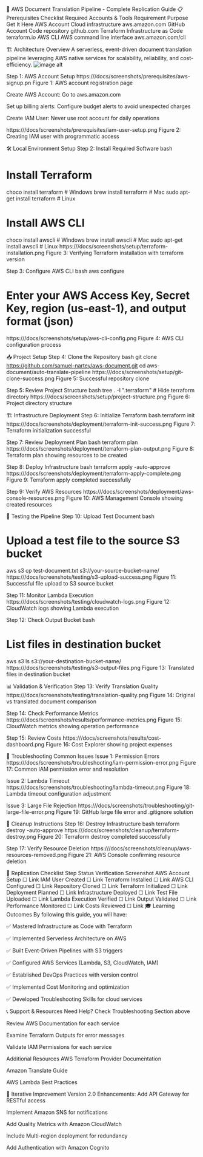 🚀 AWS Document Translation Pipeline - Complete Replication Guide
📋 Prerequisites Checklist
Required Accounts & Tools
Requirement	Purpose	Get It Here
AWS Account	Cloud infrastructure	aws.amazon.com
GitHub Account	Code repository	github.com
Terraform	Infrastructure as Code	terraform.io
AWS CLI	AWS command line interface	aws.amazon.com/cli

🏗️ Architecture Overview
A serverless, event-driven document translation pipeline leveraging AWS native services for scalability, reliability, and cost-efficiency.
![image alt](image_url)

Step 1: AWS Account Setup
https:///docs/screenshots/prerequisites/aws-signup.pn
Figure 1: AWS account registration page

Create AWS Account: Go to aws.amazon.com

Set up billing alerts: Configure budget alerts to avoid unexpected charges

Create IAM User: Never use root account for daily operations

https:///docs/screenshots/prerequisites/iam-user-setup.png
Figure 2: Creating IAM user with programmatic access

🛠️ Local Environment Setup
Step 2: Install Required Software
bash
# Install Terraform
choco install terraform  # Windows
brew install terraform    # Mac
sudo apt-get install terraform  # Linux

# Install AWS CLI
choco install awscli      # Windows
brew install awscli       # Mac
sudo apt-get install awscli  # Linux
https:///docs/screenshots/setup/terraform-installation.png
Figure 3: Verifying Terraform installation with terraform version

Step 3: Configure AWS CLI
bash
aws configure
# Enter your AWS Access Key, Secret Key, region (us-east-1), and output format (json)
https:///docs/screenshots/setup/aws-cli-config.png
Figure 4: AWS CLI configuration process

📥 Project Setup
Step 4: Clone the Repository
bash
git clone https://github.com/samuel-nartey/aws-document.git
cd aws-document/auto-translate-pipeline
https:///docs/screenshots/setup/git-clone-success.png
Figure 5: Successful repository clone

Step 5: Review Project Structure
bash
tree . -I ".terraform"  # Hide terraform directory
https:///docs/screenshots/setup/project-structure.png
Figure 6: Project directory structure

🏗️ Infrastructure Deployment
Step 6: Initialize Terraform
bash
terraform init
https:///docs/screenshots/deployment/terraform-init-success.png
Figure 7: Terraform initialization successful

Step 7: Review Deployment Plan
bash
terraform plan
https:///docs/screenshots/deployment/terraform-plan-output.png
Figure 8: Terraform plan showing resources to be created

Step 8: Deploy Infrastructure
bash
terraform apply -auto-approve
https:///docs/screenshots/deployment/terraform-apply-complete.png
Figure 9: Terraform apply completed successfully

Step 9: Verify AWS Resources
https:///docs/screenshots/deployment/aws-console-resources.png
Figure 10: AWS Management Console showing created resources

🧪 Testing the Pipeline
Step 10: Upload Test Document
bash
# Upload a test file to the source S3 bucket
aws s3 cp test-document.txt s3://your-source-bucket-name/
https:///docs/screenshots/testing/s3-upload-success.png
Figure 11: Successful file upload to S3 source bucket

Step 11: Monitor Lambda Execution
https:///docs/screenshots/testing/cloudwatch-logs.png
Figure 12: CloudWatch logs showing Lambda execution

Step 12: Check Output Bucket
bash
# List files in destination bucket
aws s3 ls s3://your-destination-bucket-name/
https:///docs/screenshots/testing/s3-output-files.png
Figure 13: Translated files in destination bucket

📊 Validation & Verification
Step 13: Verify Translation Quality
https:///docs/screenshots/testing/translation-quality.png
Figure 14: Original vs translated document comparison

Step 14: Check Performance Metrics
https:///docs/screenshots/results/performance-metrics.png
Figure 15: CloudWatch metrics showing operation performance

Step 15: Review Costs
https:///docs/screenshots/results/cost-dashboard.png
Figure 16: Cost Explorer showing project expenses

🚨 Troubleshooting Common Issues
Issue 1: Permission Errors
https:///docs/screenshots/troubleshooting/iam-permission-error.png
Figure 17: Common IAM permission error and resolution

Issue 2: Lambda Timeout
https:///docs/screenshots/troubleshooting/lambda-timeout.png
Figure 18: Lambda timeout configuration adjustment

Issue 3: Large File Rejection
https:///docs/screenshots/troubleshooting/git-large-file-error.png
Figure 19: GitHub large file error and .gitignore solution

🧹 Cleanup Instructions
Step 16: Destroy Infrastructure
bash
terraform destroy -auto-approve
https:///docs/screenshots/cleanup/terraform-destroy.png
Figure 20: Terraform destroy completed successfully

Step 17: Verify Resource Deletion
https:///docs/screenshots/cleanup/aws-resources-removed.png
Figure 21: AWS Console confirming resource deletion

📝 Replication Checklist
Step	Status	Verification Screenshot
AWS Account Setup	☐	Link
IAM User Created	☐	Link
Terraform Installed	☐	Link
AWS CLI Configured	☐	Link
Repository Cloned	☐	Link
Terraform Initialized	☐	Link
Deployment Planned	☐	Link
Infrastructure Deployed	☐	Link
Test File Uploaded	☐	Link
Lambda Execution Verified	☐	Link
Output Validated	☐	Link
Performance Monitored	☐	Link
Costs Reviewed	☐	Link
🎓 Learning Outcomes
By following this guide, you will have:

✅ Mastered Infrastructure as Code with Terraform

✅ Implemented Serverless Architecture on AWS

✅ Built Event-Driven Pipelines with S3 triggers

✅ Configured AWS Services (Lambda, S3, CloudWatch, IAM)

✅ Established DevOps Practices with version control

✅ Implemented Cost Monitoring and optimization

✅ Developed Troubleshooting Skills for cloud services

📞 Support & Resources
Need Help?
Check Troubleshooting Section above

Review AWS Documentation for each service

Examine Terraform Outputs for error messages

Validate IAM Permissions for each service

Additional Resources
AWS Terraform Provider Documentation

Amazon Translate Guide

AWS Lambda Best Practices

🔄 Iterative Improvement
Version 2.0 Enhancements:
Add API Gateway for RESTful access

Implement Amazon SNS for notifications

Add Quality Metrics with Amazon CloudWatch

Include Multi-region deployment for redundancy

Add Authentication with Amazon Cognito
